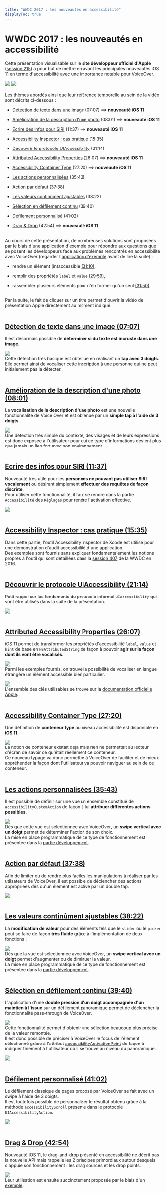 ```yaml
---
title: "WWDC 2017 : les nouveautés en accessibilité"
displayToc: true
---
```


# WWDC 2017 : les nouveautés en accessibilité

Cette présentation visualisable sur le **site développeur officiel d'Apple** ([session 215](https://developer.apple.com/videos/play/wwdc2017/215/)) a pour but de mettre en avant les principales nouveautés iOS 11 en terme d'accessibilité avec une importance notable pour <span lang="en">VoiceOver</span>.

![](../../../../images/iOSdev/wwdc17-logo.png)
![](../../../../images/iOSdev/wwdc17-215.png)
<br><br>Les thèmes abordés ainsi que leur référence temporelle au sein de la vidéo sont décrits ci-dessous&nbsp;:

- [Détection de texte dans une image](#detection-de-texte-dans-une-image-0707) (07:07) ⟹ **nouveauté iOS 11**

- [Amélioration de la description d'une photo](#amelioration-de-la-description-dune-photo-0801) (08:01) ⟹ **nouveauté iOS 11**

- [Ecrire des infos pour SIRI](#ecrire-des-infos-pour-siri-1137) (11:37) ⟹ **nouveauté iOS 11**

- [Accessibility Inspector : cas pratique](#accessibility-inspector-cas-pratique-1535) (15:35)

- [Découvrir le protocole UIAccessibility](#decouvrir-le-protocole-uiaccessibility-2114) (21:14)

- [Attributed Accessibility Properties](#attributed-accessibility-properties-2607) (26:07) ⟹ **nouveauté iOS 11**

- [Accessibility Container Type](#accessibility-container-type-2720) (27:20) ⟹ **nouveauté iOS 11**

- [Les actions personnalisées](#les-actions-personnalisees-3543) (35:43)

- [Action par défaut](#action-par-defaut-3738) (37:38)

- [Les valeurs continûment ajustables](#les-valeurs-continument-ajustables-3822) (38:22)

- [Sélection en défilement continu](#selection-en-defilement-continu-3940) (39:40)

- [Défilement personnalisé](#defilement-personnalise-4102) (41:02)

- [Drag & Drop](#drag-drop-4254) (42:54) ⟹ **nouveauté iOS 11**

<br>Au cours de cette présentation, de nombreuses solutions sont proposées par le biais d'une application d'exemple pour répondre aux questions que se posent les développeurs face aux problèmes rencontrés en accessibilité avec <span lang="en">VoiceOver</span> (regarder l'[application&nbsp;d'exemple](https://developer.apple.com/videos/play/wwdc2017/215/?time=1007) avant de lire la suite)&nbsp;:

- rendre un élément (in)accessible [(31:10)](https://developer.apple.com/videos/play/wwdc2017/215/?time=1870),

- remplir des propriétés `label` et `value` [(29:59)](https://developer.apple.com/videos/play/wwdc2017/215/?time=1799),

- rassembler plusieurs éléments pour n'en former qu'un seul [(31:50)](https://developer.apple.com/videos/play/wwdc2017/215/?time=1910).

<br>Par la suite, le fait de cliquer sur un titre permet d'ouvrir la vidéo de présentation <span lang="en">Apple</span> directement au moment indiqué.
<br><br>
## [Détection de texte dans une image (07:07)](https://developer.apple.com/videos/play/wwdc2017/215/?time=427)
Il est désormais possible de **déterminer si du texte est incrusté dans une image**.

![](../../../../images/iOSdev/wwdc17-215-ImageTextDetection.png)
<br>Cette détection très basique est obtenue en réalisant un **tap avec 3 doigts**.
Elle permet ainsi de vocaliser cette inscription à une personne qui ne peut initialement pas la détecter.
<br><br>
## [Amélioration de la description d'une photo (08:01)](https://developer.apple.com/videos/play/wwdc2017/215/?time=481)
La **vocalisation de la description d'une photo** est une nouvelle fonctionnalité de Voice Over et est obtenue par un **simple tap à l'aide de 3 doigts**.

![](../../../../images/iOSdev/wwdc17-215-ImprovedPhotoDescription.png)
<br>Une détection très simple du contexte, des visages et de leurs expressions est donc exposée à l'utilisateur pour qui ce type d'informations devient plus que jamais un lien fort avec son environnement.
<br><br>
## [Ecrire des infos pour SIRI (11:37)](https://developer.apple.com/videos/play/wwdc2017/215/?time=697)
Nouveauté très utile pour les **personnes ne pouvant pas utiliser SIRI vocalement** ou désirant simplement **effectuer des requêtes de façon discrète**.
<br>Pour utiliser cette fonctionnalité, il faut se rendre dans la partie `Accessibilité` des `Réglages` pour rendre l'activation effective.

![](../../../../images/iOSdev/wwdc17-215-TypeToSiri.png)
<br><br>
## [Accessibility Inspector : cas pratique (15:35)](https://developer.apple.com/videos/play/wwdc2017/215/?time=935)
Dans cette partie, l'outil <span lang="en">Accessibility Inspector</span> de Xcode est utilisé pour une démonstration d'audit accessibilité d'une application.
<br>Des exemples sont fournis sans expliquer fondamentalement les notions propres à l'outil qui sont détaillées dans la [session 407](https://developer.apple.com/videos/play/wwdc2016/407/) de la WWDC en 2016.
<br><br>
## [Découvrir le protocole UIAccessibility (21:14)](https://developer.apple.com/videos/play/wwdc2017/215/?time=1274)
Petit rappel sur les fondements du protocole informel `UIAccessibility` qui vont être utilisés dans la suite de la présentation.

![](../../../../images/iOSdev/wwdc17-215-UIAccessibilityProtocol.png)
<br><br>
## [Attributed Accessibility Properties (26:07)](https://developer.apple.com/videos/play/wwdc2017/215/?time=1567)
iOS 11 permet de transformer les propriétés d'accessibilité `label`, `value` et `hint` de base en `NSAttributedString` de façon à pouvoir **agir sur la façon dont ils vont être vocalisés**.

![](../../../../images/iOSdev/wwdc17-215-AttributedStrings.png)
<br>Parmi les exemples fournis, on trouve la possibilité de vocaliser en langue étrangère un élément accessible bien particulier.

![](../../../../images/iOSdev/wwdc17-215-AttributedStringsExample.png)
<br>L'ensemble des clés utilisables se trouve sur la [documentation officielle Apple](https://developer.apple.com/documentation/uikit/accessibility/uiaccessibility/speech_attributes_for_attributed_strings).
<br><br>
## [Accessibility Container Type (27:20)](https://developer.apple.com/videos/play/wwdc2017/215/?time=1640)
Une définition de **conteneur typé** au niveau accessibilité est disponible en **iOS 11**.

![](../../../../images/iOSdev/wwdc17-215-ContainerType.png)
<br>La notion de conteneur existait déjà mais rien ne permettait au lecteur d'écran de savoir ce qu'était réellement ce conteneur.
<br>Ce nouveau typage va donc permettre à <span lang="en">VoiceOver</span> de faciliter et de mieux appréhender la façon dont l'utilisateur va pouvoir naviguer au sein de ce conteneur.
<br><br>
## [Les actions personnalisées (35:43)](https://developer.apple.com/videos/play/wwdc2017/215/?time=2143)
Il est possible de définir sur une vue un ensemble constitué de `accessibilityCustomAction` de façon à lui **attribuer différentes actions possibles**.

![](../../../../images/iOSdev/wwdc17-215-CustomActions.png)
<br>Dès que cette vue est sélectionnée avec <span lang="en">VoiceOver</span>, un **swipe vertical avec un doigt** permet de déterminer l'action de son choix.
<br>La mise en place programmatique de ce type de fonctionnement est présentée dans la [partie&nbsp;développement](../../../developpement#actions-personnalisees).
<br><br>
## [Action par défaut (37:38)](https://developer.apple.com/videos/play/wwdc2017/215/?time=2258)
Afin de limiter ou de rendre plus faciles les manipulations à réaliser par les utilsateurs de <span lang="en">VoiceOver</span>, il est possible de déclencher des actions appropriées dès qu'un élément est activé par un double tap.

![](../../../../images/iOSdev/wwdc17-215-DefaultAction.png)
<br><br>
## [Les valeurs continûment ajustables (38:22)](https://developer.apple.com/videos/play/wwdc2017/215/?time=2302)
La **modification de valeur** pour des éléments tels que le `slider` ou le `picker` peut se faire de façon **très fluide** grâce à l'implémentation de deux fonctions&nbsp;:

![](../../../../images/iOSdev/wwdc17-215-AdjustableValues.png)
<br>Dès que la vue est sélectionnée avec <span lang="en">VoiceOver</span>, un **swipe vertical avec un doigt** permet d'augmenter ou de diminuer la valeur.
<br>La mise en place programmatique de ce type de fonctionnement est présentée dans la [partie&nbsp;développement](../../../developpement#valeurs-continument-ajustables).
<br><br>
## [Sélection en défilement continu (39:40)](https://developer.apple.com/videos/play/wwdc2017/215/?time=2380)
L'application d'une **double pression d'un doigt accompagnée d'un maintien à l'issue** sur un défilement panoramique permet de déclencher la fonctionnalité <span lang="en">pass-through</span> de <span lang="en">VoiceOver</span>.

![](../../../../images/iOSdev/wwdc17-215-PassThrough_1.png)
<br>Cette fonctionnalité permet d'obtenir une sélection beaucoup plus précise de la valeur remontée.
<br>Il est donc possible de préciser à <span lang="en">VoiceOver</span> le focus de l'élément sélectionné grâce à l'attribut [accessibilityActivationPoint](../../../developpement#modifier-la-zone-de-focus-de-voiceover) de façon à indiquer finement à l'utilisateur où il se trouve au niveau du panoramique.

![](../../../../images/iOSdev/wwdc17-215-PassThrough_2.png)
<br><br>
## [Défilement personnalisé (41:02)](https://developer.apple.com/videos/play/wwdc2017/215/?time=2462)
Le défilement classique de pages proposé par <span lang="en">VoiceOver</span> se fait avec un <span lang="en">swipe</span> à l'aide de 3 doigts.
<br>Il est toutefois possible de personnaliser le résultat obtenu grâce à la méthode `accessibilityScroll` présente dans le protocole `UIAccessibilityAction`.

![](../../../../images/iOSdev/wwdc17-215-CustomScrolling.png)
<br><br>
## [Drag & Drop (42:54)](https://developer.apple.com/videos/play/wwdc2017/215/?time=2574)
Nouveauté iOS 11, le <span lang="en">drag-and-drop</span> présenté en accessibilité ne décrit pas la nouvelle API mais rappelle les 2 principes primordiaux autour desquels s'appuie son fonctionnement : les <span lang="en">drag sources</span> et les <span lang="en">drop points</span>.

![](../../../../images/iOSdev/wwdc17-215-DragAndDrop.png)
<br>Leur utilisation est ensuite succinctement proposée par le biais d'un [exemple](https://developer.apple.com/videos/play/wwdc2017/215/?time=2729).
